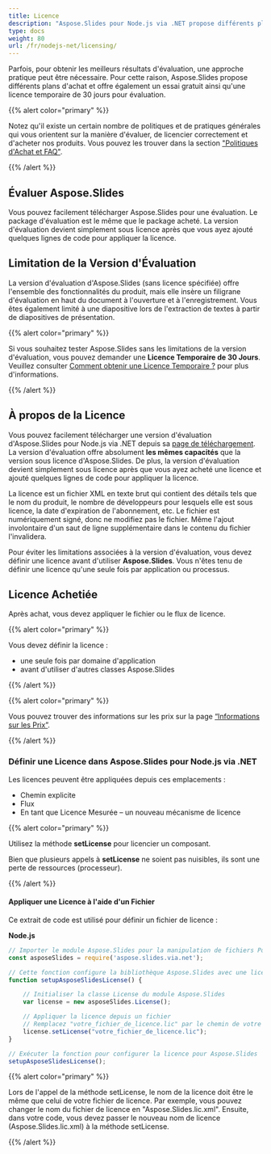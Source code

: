 ```yaml
---
title: Licence
description: "Aspose.Slides pour Node.js via .NET propose différents plans d'achat ou offre un essai gratuit et une licence temporaire de 30 jours pour évaluation utilisant les politiques de Licence et d'Abonnement."
type: docs
weight: 80
url: /fr/nodejs-net/licensing/
---
```


Parfois, pour obtenir les meilleurs résultats d'évaluation, une approche pratique peut être nécessaire. Pour cette raison, Aspose.Slides propose différents plans d'achat et offre également un essai gratuit ainsi qu'une licence temporaire de 30 jours pour évaluation.

{{% alert color="primary" %}}

Notez qu'il existe un certain nombre de politiques et de pratiques générales qui vous orientent sur la manière d'évaluer, de licencier correctement et d'acheter nos produits. Vous pouvez les trouver dans la section ["Politiques d'Achat et FAQ"](https://purchase.aspose.com/policies).

{{% /alert %}}

## **Évaluer Aspose.Slides**
Vous pouvez facilement télécharger Aspose.Slides pour une évaluation. Le package d'évaluation est le même que le package acheté. La version d'évaluation devient simplement sous licence après que vous ayez ajouté quelques lignes de code pour appliquer la licence.

## **Limitation de la Version d'Évaluation**
La version d'évaluation d'Aspose.Slides (sans licence spécifiée) offre l'ensemble des fonctionnalités du produit, mais elle insère un filigrane d'évaluation en haut du document à l'ouverture et à l'enregistrement. Vous êtes également limité à une diapositive lors de l'extraction de textes à partir de diapositives de présentation.

{{% alert color="primary" %}} 

Si vous souhaitez tester Aspose.Slides sans les limitations de la version d'évaluation, vous pouvez demander une **Licence Temporaire de 30 Jours**. Veuillez consulter [Comment obtenir une Licence Temporaire ?](https://purchase.aspose.com/temporary-license) pour plus d'informations.

{{% /alert %}} 

## **À propos de la Licence**
Vous pouvez facilement télécharger une version d'évaluation d'Aspose.Slides pour Node.js via .NET depuis sa [page de téléchargement](https://releases.aspose.com/slides/nodejs-net/). La version d'évaluation offre absolument **les mêmes capacités** que la version sous licence d'Aspose.Slides. De plus, la version d'évaluation devient simplement sous licence après que vous ayez acheté une licence et ajouté quelques lignes de code pour appliquer la licence.

La licence est un fichier XML en texte brut qui contient des détails tels que le nom du produit, le nombre de développeurs pour lesquels elle est sous licence, la date d'expiration de l'abonnement, etc. Le fichier est numériquement signé, donc ne modifiez pas le fichier. Même l'ajout involontaire d'un saut de ligne supplémentaire dans le contenu du fichier l'invalidera.

Pour éviter les limitations associées à la version d'évaluation, vous devez définir une licence avant d'utiliser **Aspose.Slides**. Vous n'êtes tenu de définir une licence qu'une seule fois par application ou processus.

## Licence Achetiée

Après achat, vous devez appliquer le fichier ou le flux de licence. 

{{% alert color="primary" %}}

Vous devez définir la licence :
* une seule fois par domaine d'application
* avant d'utiliser d'autres classes Aspose.Slides

{{% /alert %}}

{{% alert color="primary" %}}

Vous pouvez trouver des informations sur les prix sur la page [“Informations sur les Prix”](https://purchase.aspose.com/pricing/slides/family).

{{% /alert %}}

### **Définir une Licence dans Aspose.Slides pour Node.js via .NET**

Les licences peuvent être appliquées depuis ces emplacements :

* Chemin explicite
* Flux
* En tant que Licence Mesurée – un nouveau mécanisme de licence

{{% alert color="primary" %}}

Utilisez la méthode **setLicense** pour licencier un composant.

Bien que plusieurs appels à **setLicense** ne soient pas nuisibles, ils sont une perte de ressources (processeur).

{{% /alert %}}

#### **Appliquer une Licence à l'aide d'un Fichier**

Ce extrait de code est utilisé pour définir un fichier de licence :

**Node.js**

```javascript
// Importer le module Aspose.Slides pour la manipulation de fichiers PowerPoint
const asposeSlides = require('aspose.slides.via.net');

// Cette fonction configure la bibliothèque Aspose.Slides avec une licence
function setupAsposeSlidesLicense() {

    // Initialiser la classe License du module Aspose.Slides
    var license = new asposeSlides.License();

    // Appliquer la licence depuis un fichier
    // Remplacez "votre_fichier_de_licence.lic" par le chemin de votre fichier de licence réel
    license.setLicense("votre_fichier_de_licence.lic");
}

// Exécuter la fonction pour configurer la licence pour Aspose.Slides
setupAsposeSlidesLicense();
```
{{% alert color="primary" %}}

Lors de l'appel de la méthode setLicense, le nom de la licence doit être le même que celui de votre fichier de licence. Par exemple, vous pouvez changer le nom du fichier de licence en "Aspose.Slides.lic.xml". Ensuite, dans votre code, vous devez passer le nouveau nom de licence (Aspose.Slides.lic.xml) à la méthode setLicense.

{{% /alert %}}